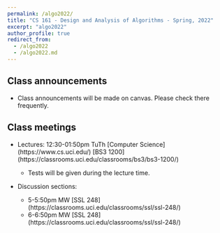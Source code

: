 ```yaml
---
permalink: /algo2022/
title: "CS 161 - Design and Analysis of Algorithms - Spring, 2022"
excerpt: "algo2022"
author_profile: true
redirect_from: 
  - /algo2022
  - /algo2022.md
---
```

<H2>Class announcements</H2>
<UL>
 <LI> Class announcements will be made on canvas. Please check there frequently. </LI>
</UL>
<H2>Class meetings</H2>
<UL>
 <LI> Lectures: 12:30-01:50pm TuTh [Computer Science](https://www.cs.uci.edu/) [BS3 1200](https://classrooms.uci.edu/classrooms/bs3/bs3-1200/) </LI>
 <UL>
  <LI> Tests will be given during the lecture time. </LI>
   </UL>
 </UL>
<UL> 
 <LI> Discussion sections: </LI>
 <UL>
  <LI> 5-5:50pm MW [SSL 248](https://classrooms.uci.edu/classrooms/ssl/ssl-248/) </LI>
  <LI> 6-6:50pm MW [SSL 248](https://classrooms.uci.edu/classrooms/ssl/ssl-248/) </LI>
 </UL>
  </UL>
